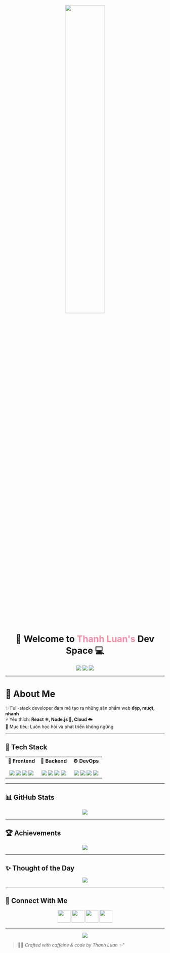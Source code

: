<!-- 🎬 FAKE BACKGROUND GIF (mờ mờ full width) -->
<p align="center">
  <img src="https://media4.giphy.com/media/v1.Y2lkPTc5MGI3NjExZWlraHdidDQxeTZ5dTVybjNpajYwcHp0N2N6bmppbXRqZzZxNzRxZyZlcD12MV9pbnRlcm5hbF9naWZfYnlfaWQmY3Q9Zw/SWoSkN6DxTszqIKEqv/giphy.gif" width="50%" />
</p>

<!-- 🧑‍🚀 HEADER -->
<h1 align="center">🚀 Welcome to <span style="color:#f78da7;">Thanh Luan's</span> Dev Space 💻</h1>

<!-- 🔗 Social Links -->
<p align="center">
  <a href="https://luan0309-portfolio.netlify.app/"><img src="https://img.shields.io/badge/-🌐 Portfolio-000?style=for-the-badge&logo=appveyor&logoColor=white"/></a>
  <a href="https://facebook.com/profile.php?id=100008443060908"><img src="https://img.shields.io/badge/Facebook-%231877F2.svg?style=for-the-badge&logo=facebook&logoColor=white"/></a>
  <a href="mailto:letranthanhluan03092001@gmail.com"><img src="https://img.shields.io/badge/Gmail-D14836?style=for-the-badge&logo=gmail&logoColor=white"/></a>
</p>

---

<!-- 👨‍💻 ABOUT -->
<h1>🧠 About Me</h1> 

✨ Full-stack developer đam mê tạo ra những sản phẩm web **đẹp, mượt, nhanh**  
⚡ Yêu thích: **React ⚛️, Node.js 🌿, Cloud ☁️**  
🎯 Mục tiêu: Luôn học hỏi và phát triển không ngừng  

---

<!-- 🧰 TECH STACK -->
## 🧰 Tech Stack

<div align="center">

<table>
  <tr>
    <td align="center" valign="top" width="33%">
      <strong>🔷 Frontend</strong><br/><br/>
      <img src="https://img.shields.io/badge/-React-61DAFB?style=for-the-badge&logo=react&logoColor=black"/>
      <img src="https://img.shields.io/badge/-Next.js-000?style=for-the-badge&logo=next.js"/>
      <img src="https://img.shields.io/badge/-TypeScript-3178C6?style=for-the-badge&logo=typescript&logoColor=white"/>
      <img src="https://img.shields.io/badge/-TailwindCSS-38B2AC?style=for-the-badge&logo=tailwind-css&logoColor=white"/>
    </td>
    <td align="center" valign="top" width="33%">
      <strong>🔶 Backend</strong><br/><br/>
      <img src="https://img.shields.io/badge/-Node.js-339933?style=for-the-badge&logo=node.js&logoColor=white"/>
      <img src="https://img.shields.io/badge/-Express.js-000?style=for-the-badge&logo=express&logoColor=white"/>
      <img src="https://img.shields.io/badge/-MongoDB-4EA94B?style=for-the-badge&logo=mongodb&logoColor=white"/>
      <img src="https://img.shields.io/badge/-MySQL-00758F?style=for-the-badge&logo=mysql&logoColor=white"/>
    </td>
    <td align="center" valign="top" width="33%">
      <strong>⚙️ DevOps</strong><br/><br/>
      <img src="https://img.shields.io/badge/-Docker-2496ED?style=for-the-badge&logo=docker&logoColor=white"/>
      <img src="https://img.shields.io/badge/-AWS-FF9900?style=for-the-badge&logo=amazon-aws&logoColor=white"/>
      <img src="https://img.shields.io/badge/-Vercel-000?style=for-the-badge&logo=vercel&logoColor=white"/>
      <img src="https://img.shields.io/badge/-Heroku-430098?style=for-the-badge&logo=heroku&logoColor=white"/>
    </td>
  </tr>
</table>

</div>

---

<!-- 📊 GITHUB STATS -->
## 📊 GitHub Stats

<div align="center">
  <img src="https://github-readme-stats.vercel.app/api/top-langs/?username=thanhluan0309&theme=radical&hide_border=true&layout=compact" />
</div>

---

<!-- 🏆 TROPHIES -->
## 🏆 Achievements

<p align="center">
  <img src="https://github-profile-trophy.vercel.app/?username=thanhluan0309&theme=radical&no-frame=true&margin-w=10&margin-h=10" />
</p>

---

<!-- ✨ QUOTE -->
## ✨ Thought of the Day

<p align="center">
  <img src="https://readme-daily-quotes.vercel.app/api?theme=dark&bg_color=1d1f21&author_color=ffb86c&accent_color=8be9fd" />
</p>

---

<!-- 📫 CONTACT -->
## 🤝 Connect With Me

<p align="center">
  <a href="mailto:letranthanhluan03092001@gmail.com"><img src="https://img.icons8.com/color/48/000000/gmail-new.png" width="40"/></a>
  <a href="https://github.com/thanhluan0309"><img src="https://img.icons8.com/ios-glyphs/48/ffffff/github.png" width="40"/></a>
  <a href="https://facebook.com/profile.php?id=100008443060908"><img src="https://img.icons8.com/color/48/000000/facebook.png" width="40"/></a>
  <a href="https://luan0309-portfolio.netlify.app/"><img src="https://img.icons8.com/external-tal-revivo-color-tal-revivo/48/null/external-personal-portfolio-link-for-employment-hire-me-advertisement-web-color-tal-revivo.png" width="40"/></a>
</p>

---

<!-- 🎬 FOOTER -->
<p align="center">
  <img src="https://capsule-render.vercel.app/api?type=waving&color=gradient&height=100&section=footer"/>
</p>

> 👨‍💻 *Crafted with caffeine & code by Thanh Luan ✨*"
